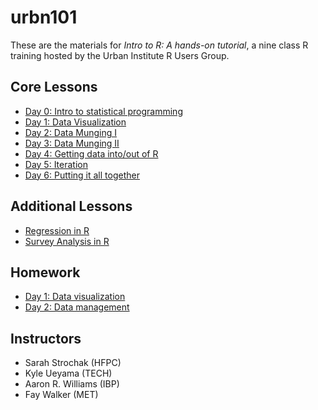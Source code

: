 # urbn101

These are the materials for *Intro to R: A hands-on tutorial*, a nine class R training hosted by the Urban Institute R Users Group.

## Core Lessons

* [Day 0: Intro to statistical programming](https://ui-research.github.io/urbn101-intro-r/lessons/00_intro-to-statistical-programming#/intro-to-r-a-hands-on-tutorial)
* [Day 1: Data Visualization](https://ui-research.github.io/urbn101-intro-r/lessons/01_lesson)
* [Day 2: Data Munging I](https://ui-research.github.io/urbn101-intro-r/lessons/02_lesson)
* [Day 3: Data Munging II ](https://ui-research.github.io/urbn101-intro-r/lessons/03_lesson)
* [Day 4: Getting data into/out of R ](https://ui-research.github.io/urbn101-intro-r/lessons/04_lesson)
* [Day 5: Iteration](https://ui-research.github.io/urbn101-intro-r/lessons/05_lesson)
* [Day 6: Putting it all together](https://ui-research.github.io/urbn101-intro-r/lessons/06_lesson)

## Additional Lessons

* [Regression in R](https://ui-research.github.io/urbn101-intro-r/lessons/07_linear-regression)
* [Survey Analysis in R](https://ui-research.github.io/urbn101-intro-r/lessons/08_survey-analysis)


## Homework

* [Day 1: Data visualization](https://ui-research.github.io/urbn101-intro-r/homework/01_homework)
* [Day 2: Data management](https://ui-research.github.io/urbn101-intro-r/homework/02_homework)


## Instructors

* Sarah Strochak (HFPC)
* Kyle Ueyama (TECH)
* Aaron R. Williams (IBP)
* Fay Walker (MET)
